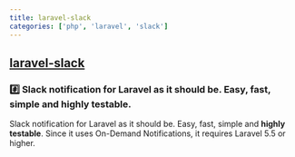 ```yaml
---
title: laravel-slack
categories: ['php', 'laravel', 'slack']
---
```

## [laravel-slack](https://github.com/gpressutto5/laravel-slack)

### :hash: Slack notification for Laravel as it should be. Easy, fast, simple and highly testable.


Slack notification for Laravel as it should be.
Easy, fast, simple and **highly testable**.
Since it uses On-Demand Notifications, it requires Laravel 5.5 or higher.
